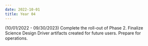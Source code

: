 ```yaml
---
date: 2022-10-01
title: Year 04
---
```


(10/01/2022 - 09/30/2023) Complete the roll-out of Phase 2. Finalize Science Design Driver artifacts created for future users. Prepare for operations.
